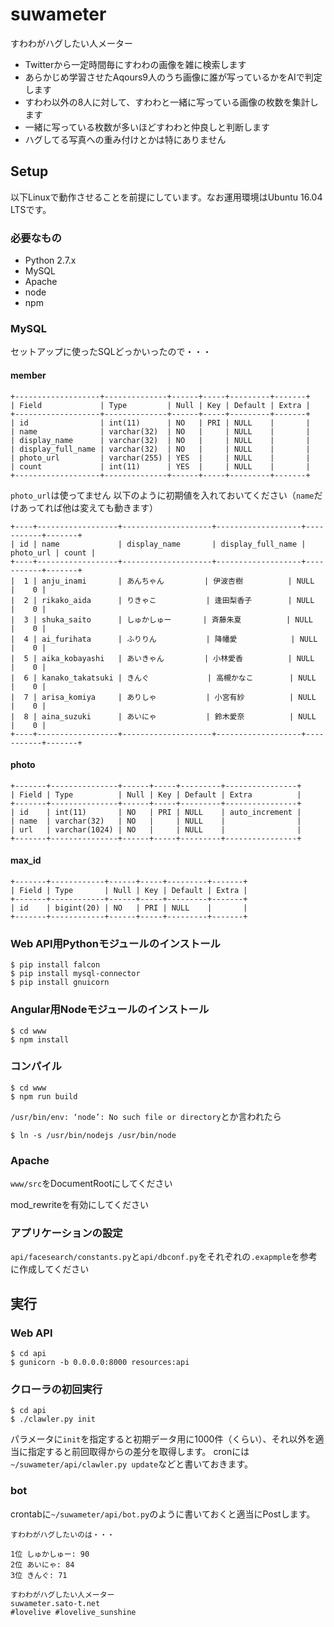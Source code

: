 # suwameter
すわわがハグしたい人メーター

 - Twitterから一定時間毎にすわわの画像を雑に検索します
 - あらかじめ学習させたAqours9人のうち画像に誰が写っているかをAIで判定します
 - すわわ以外の8人に対して、すわわと一緒に写っている画像の枚数を集計します
 - 一緒に写っている枚数が多いほどすわわと仲良しと判断します
 - ハグしてる写真への重み付けとかは特にありません
 
## Setup

以下Linuxで動作させることを前提にしています。なお運用環境はUbuntu 16.04 LTSです。

### 必要なもの

 - Python 2.7.x
 - MySQL
 - Apache
 - node
 - npm

### MySQL
 
セットアップに使ったSQLどっかいったので・・・
 
#### member
 
```
+-------------------+--------------+------+-----+---------+-------+
| Field             | Type         | Null | Key | Default | Extra |
+-------------------+--------------+------+-----+---------+-------+
| id                | int(11)      | NO   | PRI | NULL    |       |
| name              | varchar(32)  | NO   |     | NULL    |       |
| display_name      | varchar(32)  | NO   |     | NULL    |       |
| display_full_name | varchar(32)  | NO   |     | NULL    |       |
| photo_url         | varchar(255) | YES  |     | NULL    |       |
| count             | int(11)      | YES  |     | NULL    |       |
+-------------------+--------------+------+-----+---------+-------+
```

`photo_url`は使ってません
以下のように初期値を入れておいてください（`name`だけあってれば他は変えても動きます）

```
+----+------------------+--------------------+-------------------+-----------+-------+
| id | name             | display_name       | display_full_name | photo_url | count |
+----+------------------+--------------------+-------------------+-----------+-------+
|  1 | anju_inami       | あんちゃん         | 伊波杏樹          | NULL      |    0 |
|  2 | rikako_aida      | りきゃこ           | 逢田梨香子        | NULL      |    0 |
|  3 | shuka_saito      | しゅかしゅー       | 斉藤朱夏          | NULL      |    0 |
|  4 | ai_furihata      | ふりりん           | 降幡愛            | NULL      |    0 |
|  5 | aika_kobayashi   | あいきゃん         | 小林愛香          | NULL      |    0 |
|  6 | kanako_takatsuki | きんぐ             | 高槻かなこ        | NULL      |    0 |
|  7 | arisa_komiya     | ありしゃ           | 小宮有紗          | NULL      |    0 |
|  8 | aina_suzuki      | あいにゃ           | 鈴木愛奈          | NULL      |    0 |
+----+------------------+--------------------+-------------------+-----------+-------+
```

#### photo

```
+-------+---------------+------+-----+---------+----------------+
| Field | Type          | Null | Key | Default | Extra          |
+-------+---------------+------+-----+---------+----------------+
| id    | int(11)       | NO   | PRI | NULL    | auto_increment |
| name  | varchar(32)   | NO   |     | NULL    |                |
| url   | varchar(1024) | NO   |     | NULL    |                |
+-------+---------------+------+-----+---------+----------------+
 ```
 
#### max_id
 
```
+-------+------------+------+-----+---------+-------+
| Field | Type       | Null | Key | Default | Extra |
+-------+------------+------+-----+---------+-------+
| id    | bigint(20) | NO   | PRI | NULL    |       |
+-------+------------+------+-----+---------+-------+
```
 
### Web API用Pythonモジュールのインストール
 
```
$ pip install falcon
$ pip install mysql-connector
$ pip install gnuicorn
```

### Angular用Nodeモジュールのインストール

```
$ cd www
$ npm install
```

### コンパイル

```
$ cd www
$ npm run build
```

`/usr/bin/env: ‘node’: No such file or directory`とか言われたら

```
$ ln -s /usr/bin/nodejs /usr/bin/node
```
 
### Apache

`www/src`をDocumentRootにしてください

mod_rewriteを有効にしてください

### アプリケーションの設定

`api/facesearch/constants.py`と`api/dbconf.py`をそれぞれの`.exapmple`を参考に作成してください
## 実行

### Web API

```
$ cd api
$ gunicorn -b 0.0.0.0:8000 resources:api
```

### クローラの初回実行

```
$ cd api
$ ./clawler.py init
```

パラメータに`init`を指定すると初期データ用に1000件（くらい）、それ以外を適当に指定すると前回取得からの差分を取得します。
cronには`~/suwameter/api/clawler.py update`などと書いておきます。

### bot

crontabに`~/suwameter/api/bot.py`のように書いておくと適当にPostします。

```planintext
すわわがハグしたいのは・・・

1位 しゅかしゅー: 90
2位 あいにゃ: 84
3位 きんぐ: 71

すわわがハグしたい人メーター
suwameter.sato-t.net
#lovelive #lovelive_sunshine
```
